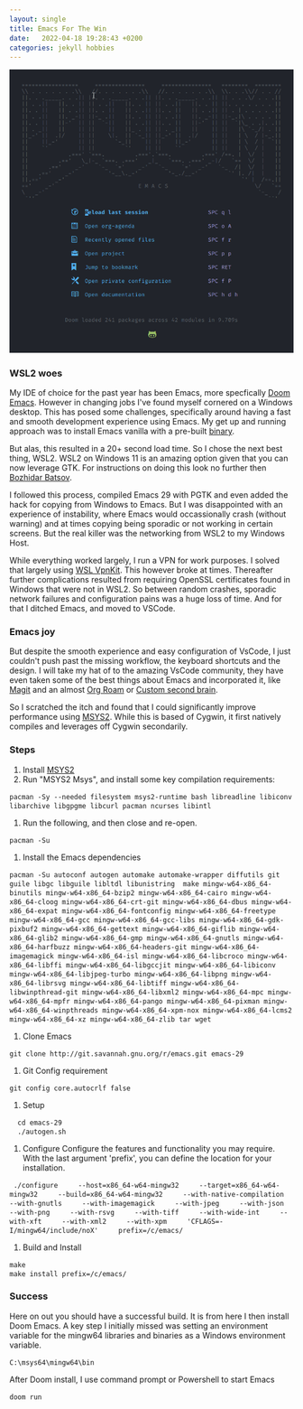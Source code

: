```yaml
---
layout: single
title: Emacs For The Win
date:   2022-04-18 19:28:43 +0200
categories: jekyll hobbies
---
```


![Emacs](/images/doom.png)

### WSL2 woes

My IDE of choice for the past year has been Emacs, more specfically [Doom Emacs](https://github.com/hlissner/doom-emacs). However in changing jobs I've found myself cornered on a Windows desktop. This has posed some challenges, specifically around having a fast and smooth development experience using Emacs. My get up and running approach was to install Emacs vanilla with a pre-built [binary](http://ftp.wayne.edu/gnu/emacs/windows/emacs-28/). 

But alas, this resulted in a 20+ second load time. So I chose the next best thing, WSL2. WSL2 on Windows 11 is an amazing option given that you can now leverage GTK. For instructions on doing this look no further then [Bozhidar Batsov](https://emacsredux.com/blog/2021/12/19/using-emacs-on-windows-11-with-wsl2/).

I followed this process, compiled Emacs 29 with PGTK and even added the hack for copying from Windows to Emacs. But I was disappointed with an experience of instability, where Emacs would occassionally crash (without warning) and at times copying being sporadic or not working in certain screens. But the real killer was the networking from WSL2 to my Windows Host. 

While everything worked largely, I run a VPN for work purposes. I solved that largely using [WSL VpnKit](https://github.com/sakai135/wsl-vpnkit). This however broke at times. Thereafter further complications resulted from requiring OpenSSL certificates found in Windows that were not in WSL2. So between random crashes, sporadic network failures and configuration pains was a huge loss of time. And for that I ditched Emacs, and moved to VSCode. 

### Emacs joy

But despite the smooth experience and easy configuration of VsCode, I just couldn't push past the missing workflow, the keyboard shortcuts and the design. I will take my hat of to the amazing VsCode community, they have even taken some of the best things about Emacs and incorporated it, like [Magit](https://marketplace.visualstudio.com/items?itemName=kahole.magit) and an almost [Org Roam](https://vscode-org-mode.github.io/vscode-org-mode/) or [Custom second brain](https://hodgkins.io/vscode-second-brain).

So I scratched the itch and found that I could significantly improve performance using [MSYS2](https://www.msys2.org/). While this is based of Cygwin, it first natively compiles and leverages off Cygwin secondarily. 


### Steps

1. Install [MSYS2](https://www.msys2.org/)
1. Run "MSYS2 Msys", and install some key compilation requirements:
```
pacman -Sy --needed filesystem msys2-runtime bash libreadline libiconv libarchive libgpgme libcurl pacman ncurses libintl
```
1. Run the following, and then close and re-open.
```
pacman -Su
```
1. Install the Emacs dependencies
```
pacman -Su autoconf autogen automake automake-wrapper diffutils git guile libgc libguile libltdl libunistring  make mingw-w64-x86_64-binutils mingw-w64-x86_64-bzip2 mingw-w64-x86_64-cairo mingw-w64-x86_64-cloog mingw-w64-x86_64-crt-git mingw-w64-x86_64-dbus mingw-w64-x86_64-expat mingw-w64-x86_64-fontconfig mingw-w64-x86_64-freetype mingw-w64-x86_64-gcc mingw-w64-x86_64-gcc-libs mingw-w64-x86_64-gdk-pixbuf2 mingw-w64-x86_64-gettext mingw-w64-x86_64-giflib mingw-w64-x86_64-glib2 mingw-w64-x86_64-gmp mingw-w64-x86_64-gnutls mingw-w64-x86_64-harfbuzz mingw-w64-x86_64-headers-git mingw-w64-x86_64-imagemagick mingw-w64-x86_64-isl mingw-w64-x86_64-libcroco mingw-w64-x86_64-libffi mingw-w64-x86_64-libgccjit mingw-w64-x86_64-libiconv  mingw-w64-x86_64-libjpeg-turbo mingw-w64-x86_64-libpng mingw-w64-x86_64-librsvg mingw-w64-x86_64-libtiff mingw-w64-x86_64-libwinpthread-git mingw-w64-x86_64-libxml2 mingw-w64-x86_64-mpc mingw-w64-x86_64-mpfr mingw-w64-x86_64-pango mingw-w64-x86_64-pixman mingw-w64-x86_64-winpthreads mingw-w64-x86_64-xpm-nox mingw-w64-x86_64-lcms2 mingw-w64-x86_64-xz mingw-w64-x86_64-zlib tar wget
```
1. Clone Emacs 
```
git clone http://git.savannah.gnu.org/r/emacs.git emacs-29
```
1. Git Config requirement
```
git config core.autocrlf false
```
1. Setup
```
  cd emacs-29
  ./autogen.sh
```
1. Configure
Configure the features and functionality you may require. With the last argument 'prefix', you can define the location for your installation.
```
 ./configure     --host=x86_64-w64-mingw32     --target=x86_64-w64-mingw32     --build=x86_64-w64-mingw32     --with-native-compilation     --with-gnutls     --with-imagemagick     --with-jpeg     --with-json     --with-png     --with-rsvg     --with-tiff     --with-wide-int     --with-xft     --with-xml2     --with-xpm     'CFLAGS=-I/mingw64/include/noX'     prefix=/c/emacs/
```
1. Build and Install
```
make
make install prefix=/c/emacs/
```

### Success
Here on out you should have a successful build. It is from here I then install Doom Emacs. A key step I initially missed was setting an environment variable for the mingw64 libraries and binaries as a Windows environment variable.
```
C:\msys64\mingw64\bin
```

After Doom install, I use command prompt or Powershell to start Emacs
```
doom run
```
